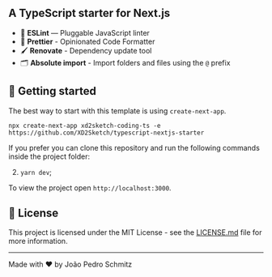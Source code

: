 ## A TypeScript starter for Next.js

- 📏 **ESLint** — Pluggable JavaScript linter
- 💖 **Prettier** - Opinionated Code Formatter
- 🖌 **Renovate** - Dependency update tool
- 🗂 **Absolute import** - Import folders and files using the `@` prefix

## 🚀 Getting started

The best way to start with this template is using `create-next-app`.

```
npx create-next-app xd2sketch-coding-ts -e https://github.com/XD2Sketch/typescript-nextjs-starter
```

If you prefer you can clone this repository and run the following commands inside the project folder:

2. `yarn dev`;

To view the project open `http://localhost:3000`.
## 📝 License

This project is licensed under the MIT License - see the [LICENSE.md](LICENSE.md) file for more information.

---

Made with ♥ by João Pedro Schmitz
